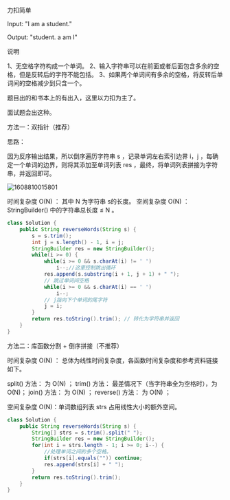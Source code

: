 力扣简单



Input:
"I am a student."

Output:
"student. a am I"

说明

1、无空格字符构成一个单词。
2、输入字符串可以在前面或者后面包含多余的空格，但是反转后的字符不能包括。
3、如果两个单词间有多余的空格，将反转后单词间的空格减少到只含一个。

题目出的和书本上的有出入，这里以力扣为主了。

面试题会出这种。



方法一：双指针（推荐）



思路：

因为反序输出结果，所以倒序遍历字符串 s ，记录单词左右索引边界 i，j ，每确定一个单词的边界，则将其添加至单词列表 res ，最终，将单词列表拼接为字符串，并返回即可。

![1608810015801](F:/项目/Git-md/ZJW-Summary/assets/1608810015801.png)

时间复杂度 O(N) ： 其中 N 为字符串 s的长度。
空间复杂度 O(N) ： StringBuilder() 中的字符串总长度 ≤ N 。

````java
class Solution {
    public String reverseWords(String s) {
        s = s.trim(); 
        int j = s.length() - 1, i = j;
        StringBuilder res = new StringBuilder();
        while(i >= 0) {
            while(i >= 0 && s.charAt(i) != ' ') 
            	i--;//这里控制跳出循环
            res.append(s.substring(i + 1, j + 1) + " ");
            // 跳过单词间空格
            while(i >= 0 && s.charAt(i) == ' ') 
            	i--; 
            // j指向下个单词的尾字符
        	j = i; 
        }
        return res.toString().trim(); // 转化为字符串并返回
    }
}
````



方法二：库函数分割 + 倒序拼接（不推荐）



时间复杂度 O(N) ： 总体为线性时间复杂度，各函数时间复杂度和参考资料链接如下。

split() 方法： 为 O(N) ；
trim()  方法： 最差情况下（当字符串全为空格时），为 O(N)；
join() 方法： 为 O(N) ；
reverse() 方法： 为 O(N) ；

空间复杂度 O(N)：单词数组列表 strs 占用线性大小的额外空间。

````java
class Solution {
    public String reverseWords(String s) {
        String[] strs = s.trim().split(" ");
        StringBuilder res = new StringBuilder();
        for(int i = strs.length - 1; i >= 0; i--) { 
            //处理单词之间的多个空格。
            if(strs[i].equals("")) continue;
            res.append(strs[i] + " ");
        }
        return res.toString().trim();
    }
}
````
